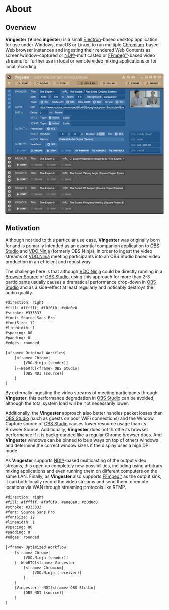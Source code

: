 
About
=====

Overview
--------

**Vingester** (**V**ideo **ingester**) is a small
[Electron](https://www.electronjs.org/)-based desktop
application for use under Windows, macOS or Linux, to run
multiple [Chromium](https://www.chromium.org/)-based Web
browser instances and ingesting their rendered Web Contents as
screen/window-captured or [NDI&reg;](https://www.ndi.tv/)-multicasted or
[FFmpeg&trade;](https://ffmpeg.org)-based video streams for further use
in local or remote video mixing applications or for local recording.

![Vingester Screenshot](_media/screenshot.png)

Motivation
----------

Although not tied to this particular use case, **Vingester** was
originally born for and is primarily intended as an essential
companion application to [OBS Studio](https://obsproject.com/) and
[VDO.Ninja](https://vdo.ninja/) (formerly OBS.Ninja), in order to ingest the video streams of
[VDO.Ninja](https://vdo.ninja/) meeting participants into an OBS Studio
based video production in an efficient and robust way.

The challenge here is that although [VDO.Ninja](https://vdo.ninja/)
could be directly running in a [Browser
Source](https://github.com/obsproject/obs-browser) of [OBS
Studio](https://obsproject.com/), using this approach for more than 2-3
participants usually causes a dramatical performance drop-down in [OBS
Studio](https://obsproject.com/) and as a side-effect at least regularly
and noticably destroys the audio quality. 

```nomnoml
#direction: right
#fill: #ffffff; #f0f0f0; #e0e0e0
#stroke: #333333
#font: Source Sans Pro
#fontSize: 12
#lineWidth: 1
#spacing: 80
#padding: 0
#edges: rounded

[<frame> Original Workflow|
    [<frame> Chrome|
        [VDO.Ninja (sender)]
    ]--WebRTC[<frame> OBS Studio|
        [OBS NDI (source)]
    ]
]
```

By externally ingesting the
video streams of meeting participants through **Vingester**, this
performance degradation in [OBS Studio](https://obsproject.com/) can be
avoided, although the total system load will be not necessarily lower.

Additionally, the **Vingester** approach also better handles packet
losses than [OBS Studio](https://obsproject.com/) (such as guests
on poor WiFi connections) and the Window Capture source of [OBS
Studio](https://obsproject.com/) causes lower resource usage than its
Browser Source. Additionally, **Vingester** does not throttle its
browser performance if it is backgrounded like a regular Chrome browser
does. And **Vingester** windows can be pinned to be always on top of
others windows and determine the correct window sizes if the display
uses a high DPI mode.

As **Vingester** supports [NDI&reg;](https://www.ndi.tv/)-based
multicasting of the output video streams, this open up completely
new possibilities, including using arbitrary mixing applications and
even running them on different computers on the same LAN. Finally, as
**Vingester** also supports [FFmpeg&trade;](https://ffmpeg.org) as the
output sink, it can both locally record the video streams and send them
to remote locations via WAN through streaming protocols like RTMP.

```nomnoml
#direction: right
#fill: #ffffff; #f0f0f0; #e0e0e0; #d0d0d0
#stroke: #333333
#font: Source Sans Pro
#fontSize: 12
#lineWidth: 1
#spacing: 80
#padding: 0
#edges: rounded

[<frame> Optimized Workflow|
    [<frame> Chrome|
        [VDO.Ninja (sender)]
    ]--WebRTC[<frame> Vingester|
        [<frame> Chromium|
            [VDO.Ninja (receiver)]
        ]
    ]
    [Vingester]--NDI[<frame> OBS Studio|
        [OBS NDI (source)]
    ]
]
```

